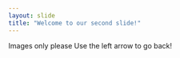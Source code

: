 ```yaml
---
layout: slide
title: "Welcome to our second slide!"
---
```

Images only please
Use the left arrow to go back!
